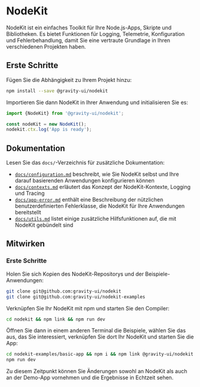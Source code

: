 # NodeKit

NodeKit ist ein einfaches Toolkit für Ihre Node.js-Apps, Skripte und Bibliotheken. Es bietet Funktionen für Logging, Telemetrie, Konfiguration und Fehlerbehandlung, damit Sie eine vertraute Grundlage in Ihren verschiedenen Projekten haben.

## Erste Schritte

Fügen Sie die Abhängigkeit zu Ihrem Projekt hinzu:

```bash
npm install --save @gravity-ui/nodekit
```

Importieren Sie dann NodeKit in Ihrer Anwendung und initialisieren Sie es:

```typescript
import {NodeKit} from '@gravity-ui/nodekit';

const nodeKit = new NodeKit();
nodekit.ctx.log('App is ready');
```

## Dokumentation

Lesen Sie das `docs/`-Verzeichnis für zusätzliche Dokumentation:

- [`docs/configuration.md`](https://github.com/gravity-ui/nodekit/blob/main/docs/configuration.md) beschreibt, wie Sie NodeKit selbst und Ihre darauf basierenden Anwendungen konfigurieren können
- [`docs/contexts.md`](https://github.com/gravity-ui/nodekit/blob/main/docs/contexts.md) erläutert das Konzept der NodeKit-Kontexte, Logging und Tracing
- [`docs/app-error.md`](https://github.com/gravity-ui/nodekit/blob/main/docs/app-error.md) enthält eine Beschreibung der nützlichen benutzerdefinierten Fehlerklasse, die NodeKit für Ihre Anwendungen bereitstellt
- [`docs/utils.md`](https://github.com/gravity-ui/nodekit/blob/main/docs/utils.md) listet einige zusätzliche Hilfsfunktionen auf, die mit NodeKit gebündelt sind

## Mitwirken

### Erste Schritte

Holen Sie sich Kopien des NodeKit-Repositorys und der Beispiele-Anwendungen:

```bash
git clone git@github.com:gravity-ui/nodekit
git clone git@github.com:gravity-ui/nodekit-examples
```

Verknüpfen Sie Ihr NodeKit mit npm und starten Sie den Compiler:

```bash
cd nodekit && npm link && npm run dev
```

Öffnen Sie dann in einem anderen Terminal die Beispiele, wählen Sie das aus, das Sie interessiert, verknüpfen Sie dort Ihr NodeKit und starten Sie die App:

```bash
cd nodekit-examples/basic-app && npm i && npm link @gravity-ui/nodekit
npm run dev
```

Zu diesem Zeitpunkt können Sie Änderungen sowohl an NodeKit als auch an der Demo-App vornehmen und die Ergebnisse in Echtzeit sehen.